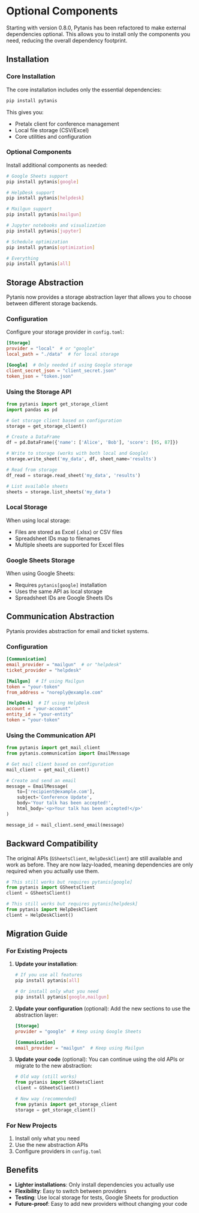 # Optional Components

Starting with version 0.8.0, Pytanis has been refactored to make external dependencies optional. This allows you to install only the components you need, reducing the overall dependency footprint.

## Installation

### Core Installation
The core installation includes only the essential dependencies:
```bash
pip install pytanis
```

This gives you:
- Pretalx client for conference management
- Local file storage (CSV/Excel)
- Core utilities and configuration

### Optional Components

Install additional components as needed:

```bash
# Google Sheets support
pip install pytanis[google]

# HelpDesk support
pip install pytanis[helpdesk]

# Mailgun support
pip install pytanis[mailgun]

# Jupyter notebooks and visualization
pip install pytanis[jupyter]

# Schedule optimization
pip install pytanis[optimization]

# Everything
pip install pytanis[all]
```

## Storage Abstraction

Pytanis now provides a storage abstraction layer that allows you to choose between different storage backends.

### Configuration

Configure your storage provider in `config.toml`:

```toml
[Storage]
provider = "local"  # or "google"
local_path = "./data"  # for local storage

[Google]  # Only needed if using Google storage
client_secret_json = "client_secret.json"
token_json = "token.json"
```

### Using the Storage API

```python
from pytanis import get_storage_client
import pandas as pd

# Get storage client based on configuration
storage = get_storage_client()

# Create a DataFrame
df = pd.DataFrame({'name': ['Alice', 'Bob'], 'score': [95, 87]})

# Write to storage (works with both local and Google)
storage.write_sheet('my_data', df, sheet_name='results')

# Read from storage
df_read = storage.read_sheet('my_data', 'results')

# List available sheets
sheets = storage.list_sheets('my_data')
```

### Local Storage

When using local storage:
- Files are stored as Excel (.xlsx) or CSV files
- Spreadsheet IDs map to filenames
- Multiple sheets are supported for Excel files

### Google Sheets Storage

When using Google Sheets:
- Requires `pytanis[google]` installation
- Uses the same API as local storage
- Spreadsheet IDs are Google Sheets IDs

## Communication Abstraction

Pytanis provides abstraction for email and ticket systems.

### Configuration

```toml
[Communication]
email_provider = "mailgun"  # or "helpdesk"
ticket_provider = "helpdesk"

[Mailgun]  # If using Mailgun
token = "your-token"
from_address = "noreply@example.com"

[HelpDesk]  # If using HelpDesk
account = "your-account"
entity_id = "your-entity"
token = "your-token"
```

### Using the Communication API

```python
from pytanis import get_mail_client
from pytanis.communication import EmailMessage

# Get mail client based on configuration
mail_client = get_mail_client()

# Create and send an email
message = EmailMessage(
    to=['recipient@example.com'],
    subject='Conference Update',
    body='Your talk has been accepted!',
    html_body='<p>Your talk has been accepted!</p>'
)

message_id = mail_client.send_email(message)
```

## Backward Compatibility

The original APIs (`GSheetsClient`, `HelpDeskClient`) are still available and work as before. They are now lazy-loaded, meaning dependencies are only required when you actually use them.

```python
# This still works but requires pytanis[google]
from pytanis import GSheetsClient
client = GSheetsClient()

# This still works but requires pytanis[helpdesk]  
from pytanis import HelpDeskClient
client = HelpDeskClient()
```

## Migration Guide

### For Existing Projects

1. **Update your installation**:
   ```bash
   # If you use all features
   pip install pytanis[all]
   
   # Or install only what you need
   pip install pytanis[google,mailgun]
   ```

2. **Update your configuration** (optional):
   Add the new sections to use the abstraction layer:
   ```toml
   [Storage]
   provider = "google"  # Keep using Google Sheets
   
   [Communication]
   email_provider = "mailgun"  # Keep using Mailgun
   ```

3. **Update your code** (optional):
   You can continue using the old APIs or migrate to the new abstraction:
   ```python
   # Old way (still works)
   from pytanis import GSheetsClient
   client = GSheetsClient()
   
   # New way (recommended)
   from pytanis import get_storage_client
   storage = get_storage_client()
   ```

### For New Projects

1. Install only what you need
2. Use the new abstraction APIs
3. Configure providers in `config.toml`

## Benefits

- **Lighter installations**: Only install dependencies you actually use
- **Flexibility**: Easy to switch between providers
- **Testing**: Use local storage for tests, Google Sheets for production
- **Future-proof**: Easy to add new providers without changing your code